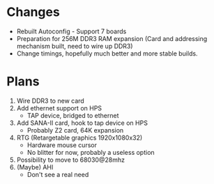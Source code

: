 # Changes
* Rebuilt Autoconfig - Support 7 boards
* Preparation for 256M DDR3 RAM expansion (Card and addressing mechanism built, need to wire up DDR3)
* Change timings, hopefully much better and more stable builds.

# Plans
1. Wire DDR3 to new card
2. Add ethernet support on HPS
   * TAP device, bridged to ethernet
3. Add SANA-II card, hook to tap device on HPS
   * Probably Z2 card, 64K expansion
4. RTG (Retargetable graphics 1920x1080x32)
   * Hardware mouse cursor
   * No blitter for now, probably a useless option
5. Possibility to move to 68030@28mhz
6. (Maybe) AHI
   * Don't see a real need
